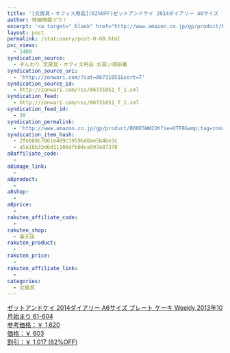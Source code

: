 ```yaml
---
title: '[文房具・オフィス用品](62%OFF)ゼットアンドケイ 2014ダイアリー A6サイズ プレート ケーキ Weekly 2013年10月始まり 61-604 ￥603'
author: 特価情報ツウ！
excerpt: '<a target="_blank" href="http://www.amazon.co.jp/gp/product/B00ESWW22K?ie=UTF8&amp;tag=zonwari-22&amp;linkCode=as2&amp;camp=247&amp;creative=7399&amp;creativeASIN=B00ESWW22K"><img src="http://ecx.images-amazon.com/images/I/41qZ-TTPUXL._SL100_.jpg"><br>&#12476;&#12483;&#12488;&#12450;&#12531;&#12489;&#12465;&#12452; 2014&#12480;&#12452;&#12450;&#12522;&#12540; A6&#12469;&#12452;&#12474; &#12503;&#12524;&#12540;&#12488; &#12465;&#12540;&#12461; Weekly 2013&#24180;10&#26376;&#22987;&#12414;&#12426; 61-604<br>&#21442;&#32771;&#20385;&#26684;&#65306;&#65509; 1,620<br>&#20385;&#26684;&#65306;&#65509; 603<br>&#21106;&#24341;&#65306;&#65509; 1,017 (62%OFF)</a>'
layout: post
permalink: /stationery/post-0-60.html
pvc_views:
  - 1480
syndication_source:
  - ぞんわり 文房具・オフィス用品 お買い得新着
syndication_source_uri:
  - 'http://zonwari.com/?cat=86731051&sort=T'
syndication_source_id:
  - http://zonwari.com/rss/86731051_T_1.xml
syndication_feed:
  - http://zonwari.com/rss/86731051_T_1.xml
syndication_feed_id:
  - 20
syndication_permalink:
  - 'http://www.amazon.co.jp/gp/product/B00ESWW22K?ie=UTF8&amp;tag=zonwari-22&amp;linkCode=as2&amp;camp=247&amp;creative=7399&amp;creativeASIN=B00ESWW22K'
syndication_item_hash:
  - 2feb80c7861e409c19596d8ae5b4be3c
  - a5a18b33d6d11106dfb84ca997e87370
a8affiliate_code:
  - 
a8image_link:
  - 
a8product:
  - 
a8shop:
  - 
a8price:
  - 
rakuten_affiliate_code:
  - 
rakuten_shop:
  - 楽天店
rakuten_product:
  - 
rakuten_price:
  - 
rakuten_affiliate_link:
  - 
categories:
  - 文房具
---
```

[<img src='http://i0.wp.com/ecx.images-amazon.com/images/I/41qZ-TTPUXL._SL150_.jpg?w=546' title="" alt="" data-recalc-dims="1" />  
ゼットアンドケイ 2014ダイアリー A6サイズ プレート ケーキ Weekly 2013年10月始まり 61-604  
参考価格：￥ 1,620  
価格：￥ 603  
割引：￥ 1,017 (62%OFF)][1]

 [1]: http://www.amazon.co.jp/gp/product/B00ESWW22K?ie=UTF8&#038;tag=tokkajohotsu-22&#038;linkCode=as2&#038;camp=247&#038;creative=7399&#038;creativeASIN=B00ESWW22K